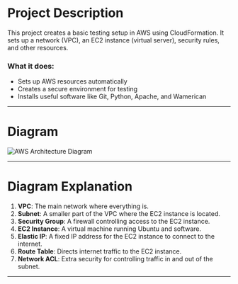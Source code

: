 # Project Description

This project creates a basic testing setup in AWS using CloudFormation. It sets up a network (VPC), an EC2 instance (virtual server), security rules, and other resources.

### What it does:
- Sets up AWS resources automatically
- Creates a secure environment for testing
- Installs useful software like Git, Python, Apache, and Wamerican

---

# Diagram

![AWS Architecture Diagram](./aws-architecture-diagram.png)  

---

# Diagram Explanation

1. **VPC**: The main network where everything is.
2. **Subnet**: A smaller part of the VPC where the EC2 instance is located.
3. **Security Group**: A firewall controlling access to the EC2 instance.
4. **EC2 Instance**: A virtual machine running Ubuntu and software.
5. **Elastic IP**: A fixed IP address for the EC2 instance to connect to the internet.
6. **Route Table**: Directs internet traffic to the EC2 instance.
7. **Network ACL**: Extra security for controlling traffic in and out of the subnet.

---

